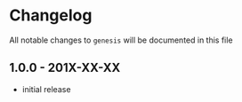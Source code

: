 # Changelog

All notable changes to `genesis` will be documented in this file

## 1.0.0 - 201X-XX-XX

- initial release
